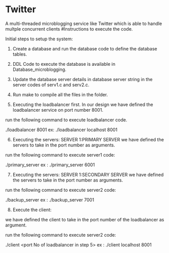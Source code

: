 # Twitter
A multi-threaded microblogging service like Twitter which is able to handle multple concurrent clients
#Instructions to execute the code.

Initial steps to setup the system:

1. Create a database and run the database code to define the database tables.
2. DDL Code to execute the database is available in Database_microblogging.
3. Update the database server details in database server string in the server codes of serv1.c and serv2.c. 
4. Run make to compile all the files in the folder.

5. Executing the loadbalancer first.
In our design we have defined the loadbalancer service on port number 8001.

run the following command to execute loadbalancer code.

./loadbalancer <localhost name> 8001
ex:
./loadbalancer localhost 8001

6. Executing the servers:
 SERVER 1:PRIMARY SERVER
we have defined the servers to take in the port number as arguments.

run the following command to execute server1 code: 

./primary_server <port No of server you choose>
ex : 
./primary_server 6001

7.  Executing the servers:
 SERVER 1:SECONDARY SERVER
we have defined the servers to take in the port number as arguments.

run the following command to execute server2 code: 

./backup_server <port No of server you choose>
ex : 
./backup_server 7001


8. Execute the client: 

we have defined the client to take in the port number of the loadbalancer as argument.

run the following command to execute server2 code: 

./client <loadbalancer host name> <port No of loadbalancer in step 5>
ex : 
./client localhost 8001

